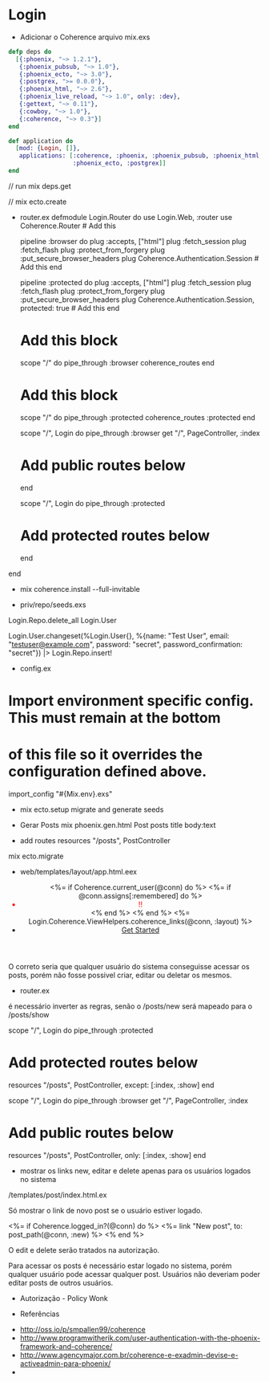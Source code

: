 # Login

* Adicionar o Coherence arquivo mix.exs

```elixir
defp deps do
  [{:phoenix, "~> 1.2.1"},
   {:phoenix_pubsub, "~> 1.0"},
   {:phoenix_ecto, "~> 3.0"},
   {:postgrex, ">= 0.0.0"},
   {:phoenix_html, "~> 2.6"},
   {:phoenix_live_reload, "~> 1.0", only: :dev},
   {:gettext, "~> 0.11"},
   {:cowboy, "~> 1.0"},
   {:coherence, "~> 0.3"}]
end

def application do
  [mod: {Login, []},
   applications: [:coherence, :phoenix, :phoenix_pubsub, :phoenix_html, :cowboy, :logger, :gettext,
                  :phoenix_ecto, :postgrex]]
end

```

// run mix deps.get

// mix ecto.create

* router.ex
defmodule Login.Router do
  use Login.Web, :router
  use Coherence.Router         # Add this

  pipeline :browser do
    plug :accepts, ["html"]
    plug :fetch_session
    plug :fetch_flash
    plug :protect_from_forgery
    plug :put_secure_browser_headers
    plug Coherence.Authentication.Session  # Add this
  end

  pipeline :protected do
    plug :accepts, ["html"]
    plug :fetch_session
    plug :fetch_flash
    plug :protect_from_forgery
    plug :put_secure_browser_headers
    plug Coherence.Authentication.Session, protected: true  # Add this
  end

  # Add this block
  scope "/" do
    pipe_through :browser
    coherence_routes
  end

  # Add this block
  scope "/" do
    pipe_through :protected
    coherence_routes :protected
  end

  scope "/", Login do
    pipe_through :browser
    get "/", PageController, :index
    # Add public routes below

  end

  scope "/", Login do
    pipe_through :protected
    # Add protected routes below

  end

end

* mix coherence.install --full-invitable

* priv/repo/seeds.exs

Login.Repo.delete_all Login.User

Login.User.changeset(%Login.User{}, %{name: "Test User", email: "testuser@example.com", password: "secret", password_confirmation: "secret"})
|> Login.Repo.insert!

* config.ex

# Import environment specific config. This must remain at the bottom
# of this file so it overrides the configuration defined above.
import_config "#{Mix.env}.exs"


* mix ecto.setup
  migrate and generate seeds

* Gerar Posts
mix phoenix.gen.html Post posts title body:text

* add routes
resources "/posts", PostController

mix ecto.migrate

* web/templates/layout/app.html.eex
<header class="header">
  <nav role="navigation">
    <ul class="nav nav-pills pull-right">
      <%= if Coherence.current_user(@conn) do %>
        <%= if @conn.assigns[:remembered] do %>
          <li style="color: red;">!!</li>
        <% end %>
      <% end %>
      <%= Login.Coherence.ViewHelpers.coherence_links(@conn, :layout) %>
      <li><a href="http://www.phoenixframework.org/docs">Get Started</a></li>
    </ul>
  </nav>
  <span class="logo"></span>
</header>

O correto seria que qualquer usuário do sistema conseguisse acessar os posts, porém
não fosse possivel criar, editar ou deletar os mesmos.

* router.ex

é necessário inverter as regras, senão o /posts/new será mapeado para o /posts/show

scope "/", Login do
  pipe_through :protected
  # Add protected routes below
  resources "/posts", PostController, except: [:index, :show]
end

scope "/", Login do
  pipe_through :browser
  get "/", PageController, :index
  # Add public routes below
  resources "/posts", PostController, only: [:index, :show]
end

* mostrar os links new, editar e delete apenas para os usuários logados no sistema

/templates/post/index.html.ex

Só mostrar o link de novo post se o usuário estiver logado.

<%= if Coherence.logged_in?(@conn) do %>
  <%= link "New post", to: post_path(@conn, :new) %>
<% end %>

O edit e delete serão tratados na autorização.

Para acessar os posts é necessário estar logado no sistema, porém qualquer usuário pode acessar qualquer post.
Usuários não deveriam poder editar posts de outros usuários.

* Autorização - Policy Wonk




* Referências
- http://oss.io/p/smpallen99/coherence
- http://www.programwitherik.com/user-authentication-with-the-phoenix-framework-and-coherence/
- http://www.agencymajor.com.br/coherence-e-exadmin-devise-e-activeadmin-para-phoenix/
-

